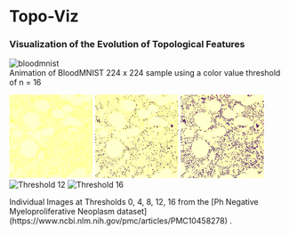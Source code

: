 # Topo-Viz
### Visualization of the Evolution of Topological Features
![bloodmnist](https://github.com/user-attachments/assets/540a411d-8fb2-445e-ba86-e7243754956b) 
<br /> Animation of BloodMNIST 224 x 224 sample using a color value threshold of n = 16
<p align="left">
  <img src="PhMN- et Images/PhMN-et_threshold_0.png" alt="Threshold 0" width="150" />
  <img src="PhMN- et Images/PhMN-et_threshold_4.png" alt="Threshold 4" width="150" />
  <img src="PhMN- et Images/PhMN-et_threshold_8.png" alt="Threshold 8" width="150" />
  <img src="PhMN- et Images/PhMN-et_threshold_12.png" alt="Threshold 12" width="150" />
  <img src="PhMN- et Images/PhMN-et_threshold_16.png" alt="Threshold 16" width="150" /><!-- Add more images as needed -->
</p> 
Individual Images at Thresholds 0, 4, 8, 12, 16 from the [Ph Negative Myeloproliferative Neoplasm dataset](https://www.ncbi.nlm.nih.gov/pmc/articles/PMC10458278) . <br /> 

